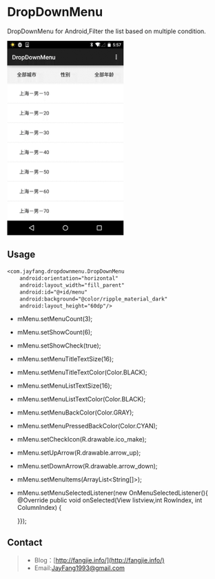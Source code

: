 # DropDownMenu
DropDownMenu for Android,Filter the list based on multiple condition.

<img src="screenshot.gif" width="270" height="450"/>


Usage
----
    <com.jayfang.dropdownmenu.DropDownMenu
        android:orientation="horizontal"
        android:layout_width="fill_parent"
        android:id="@+id/menu"
        android:background="@color/ripple_material_dark"
        android:layout_height="60dp"/>


* mMenu.setMenuCount(3);
* mMenu.setShowCount(6);
* mMenu.setShowCheck(true);
* mMenu.setMenuTitleTextSize(16);
* mMenu.setMenuTitleTextColor(Color.BLACK);
* mMenu.setMenuListTextSize(16);
* mMenu.setMenuListTextColor(Color.BLACK);
* mMenu.setMenuBackColor(Color.GRAY);
* mMenu.setMenuPressedBackColor(Color.CYAN);
* mMenu.setCheckIcon(R.drawable.ico_make);
* mMenu.setUpArrow(R.drawable.arrow_up);
* mMenu.setDownArrow(R.drawable.arrow_down);
* mMenu.setMenuItems(ArrayList<String[]>);
* mMenu.setMenuSelectedListener(new OnMenuSelectedListener(){
     @Override
    public void onSelected(View listview,int RowIndex, int ColumnIndex) {

   }});


        
Contact
----------
>* Blog：[http://fangjie.info/](http://fangjie.info/)
>* Email:JayFang1993@gmail.com




        

        
